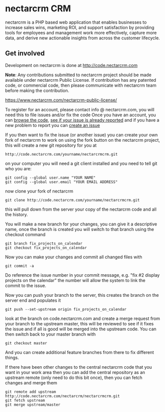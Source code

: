 nectarcrm CRM
==========

nectarcrm is a PHP based web application that enables businesses to increase sales wins, marketing ROI, and support satisfaction by providing tools for employees and management work more effectively, capture more data, and derive new actionable insights from across the customer lifecycle.

Get involved
------------

Development on nectarcrm is done at http://code.nectarcrm.com

**Note**: Any contributions submitted to nectarcrm project should be made available under nectarcrm Public License. 
If contribution has any patented code, or commercial code, then please communicate with nectarcrm team before making the contribution.

https://www.nectarcrm.com/nectarcrm-public-license/

To register for an account, please contact info @ nectarcrm.com, you will need this to file issues and/or fix the code
Once you have an account, you can [browse the code](http://code.nectarcrm.com/nectarcrm/nectarcrmcrm/tree/master),
[see if your issue is already reported](http://code.nectarcrm.com/nectarcrm/nectarcrmcrm/issues) and if you have a new problem
to report you can [create an issue](http://code.nectarcrm.com/nectarcrm/nectarcrmcrm/issues/new?issue)

If you then want to fix the issue (or another issue) you can create your own fork of nectarcrm to work on using the
fork button on the nectarcrm project, this will create a new git repository for you at
    
    http://code.nectarcrm.com/yourname/nectarcrmcrm.git

on your computer you will need a git client installed and you need to tell git who you are:

    git config --global user.name "YOUR NAME"
    git config --global user.email "YOUR EMAIL ADDRESS"

now clone your fork of nectarcrm

    git clone http://code.nectarcrm.com/yourname/nectarcrmcrm.git

this will pull down from the server your copy of the nectarcrm code and all the history.

You will make a new branch for your changes, you can give it a descriptive name, once the branch is created
you will switch to that branch using the checkout command

    git branch fix_projects_on_calendar
    git checkout fix_projects_on_calendar

Now you can make your changes and commit all changed files with

    git commit -a

Do reference the issue number in your commit message, e.g. "fix #2 display projects on the calendar" the number will
allow the system to link the commit to the issue.

Now you can push your branch to the server, this creates the branch on the server end and populates it

    git push --set-upstream origin fix_projects_on_calendar

look at the branch on code.nectarcrm.com and create a merge request from your branch
to the upstream master, this will be reviewed to see if it fixes the 
issue and if all is good will be merged into the upstream code.
You can then switch back to your master branch with

    git checkout master

And you can create additional feature branches from there to fix different things.

If there have been other changes to the central nectarcrm code that you want in your work area then you can add the central
repository as an upstream remote (only need to do this bit once), then you can fetch changes and merge them

    git remote add upstream http://code.nectarcrm.com/nectarcrm/nectarcrmcrm.git
    git fetch upstream
    git merge upstream/master

